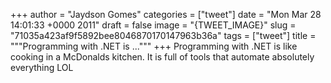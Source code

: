 
+++
author = "Jaydson Gomes"
categories = ["tweet"]
date = "Mon Mar 28 14:01:33 +0000 2011"
draft = false
image = "{TWEET_IMAGE}"
slug = "71035a423af9f5892bee8046870170147963b36a"
tags = ["tweet"]
title = """Programming with .NET is ..."""
+++
Programming with .NET is like cooking in a McDonalds kitchen.  It is full of tools that automate absolutely everything LOL
